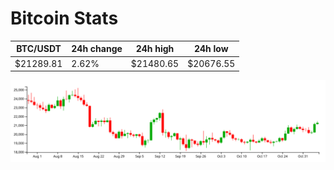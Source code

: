 # Bitcoin Stats

BTC/USDT|24h change|24h high|24h low|
|---|---|---|---|
|$21289.81|2.62%|$21480.65|$20676.55|

<img src="./chart.svg">
